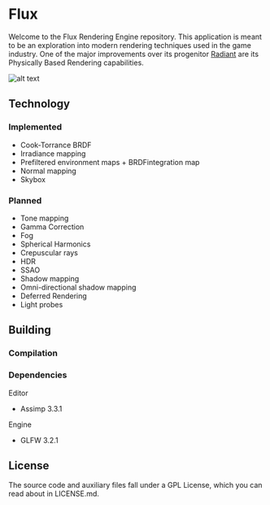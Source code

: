 # Flux

Welcome to the Flux Rendering Engine repository. This application is meant to be an exploration into modern rendering techniques used in the game industry. One of the major improvements over its progenitor [Radiant](https://github.com/JulianThijssen/Radiant) are its Physically Based Rendering capabilities.

![alt text](http://i.imgur.com/2TnpXjT.jpg "Latest screenshot")

## Technology
### Implemented
 - Cook-Torrance BRDF
 - Irradiance mapping
 - Prefiltered environment maps + BRDFintegration map
 - Normal mapping
 - Skybox

### Planned
 - Tone mapping
 - Gamma Correction
 - Fog
 - Spherical Harmonics
 - Crepuscular rays
 - HDR
 - SSAO
 - Shadow mapping
 - Omni-directional shadow mapping
 - Deferred Rendering
 - Light probes

## Building
### Compilation


### Dependencies
Editor
 - Assimp 3.3.1

Engine
 - GLFW 3.2.1

## License
The source code and auxiliary files fall under a GPL License, which you can read about in LICENSE.md.
